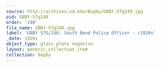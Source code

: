 ```yaml
---
source: http://archives.nd.edu/Bagby/GBBY-57g240.jpg
pid: GBBY-57g240
order: '240'
file_name: GBBY-57g240.jpg
label: 'GBBY 57G/240: South Bend Police Officer - c1920s'
_date: 1920s
object_type: glass plate negative
layout: generic_collection_item
collection: bagby
---
```

